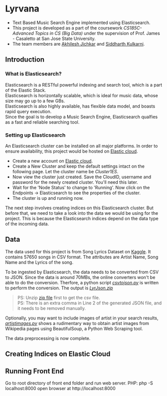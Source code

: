 # Lyrvana
- Text Based Music Search Engine implemented using Elasticsearch. <br />
- This project is developed as a part of the coursework *CS185C-Advanced Topics in CS (Big Data)* under the supervision of Prof. James - Casaletto at San Jose State University.  
- The team members are [Akhilesh Jichkar](https://github.com/AkhiJix) and [Siddharth Kulkarni](https://github.com/siddharthkul).  

## Introduction

### What is Elasticsearch?
Elasticsearch is a RESTful powerful indexing and search tool, which is a part of the Elastic Stack.<br />
Elasticsearch is horizontally scalable, which is ideal for music data, whose size may go up to a few GBs.<br />
Elasticsearch is also highly available, has flexible data model, and boasts rapid query execution.<br />
Since the goal is to develop a Music Search Engine, Elasticsearch qualfies as a fast and reliable searching tool.<br />

### Setting up Elasticsearch
An Elasticsearch cluster can be installed on all major platforms. In order to ensure availability, this project would be hosted on 
[Elastic cloud](https://cloud.elastic.co "Elastic Cloud").
- Create a new account on [Elastic cloud](https://cloud.elastic.co "Elastic Cloud"). <br />
- Create a New Cluster and keep the default settings intact on the following page. Let the cluster name be _Cluster1ES_.<br />
- Now view the cluster just created. Save the CloudID, username and password for the newly created cluster. You'll need this later.<br />
- Wait for the 'Node Status' to change to 'Running'. Now click on the Endpoints -> Elasticsearch to see the properties of the cluster.<br />
- The cluster is up and running now.<br />

The next step involves creating indices on this Elasticsearch cluster. But before that, we need to take a look into the data we would be using for the project. This is because the Elasticsearch indices depend on the data type of the incoming data.

## Data
The data used for this project is from Song Lyrics Dataset on [Kaggle](https://www.kaggle.com/mousehead/songlyrics "55000+ Song Lyrics").
It contains 57650 songs in CSV format. The attributes are Artist Name, Song Name and the Lyrics of the song.<br />

To be ingested by Elasticsearch, the data needs to be converted from CSV to JSON.
Since the data is around 70MBs, the online converters won't be able to do the conversion.
Therfore, a python script [*csvtojson.py*]("/data/csvtojson.py") is written to perform the conversion. The output is [*LyrJson.zip*](/data/LyrJson.zip)
> PS: Unzip [zip file](/data/songdata.zip) first to get the csv file. <br />
> PS: There is an extra comma in Line 2 of the generated JSON file, and it needs to be removed manually.  

Optionally, you may want to include images of artist in your search results, [*artistimages.py*](/data/artistimages.py) shows a rudimentary way to obtain artist images from Wikipedia pages using BeautifulSoup, a Python Web Scraping tool.

The data preprocessing is now complete.

## Creating Indices on Elastic Cloud

## Running Front End 

Go to root directory of front end folder and run web server.
PHP: php -S localhost:8000
open browser at http://localhost:8000
